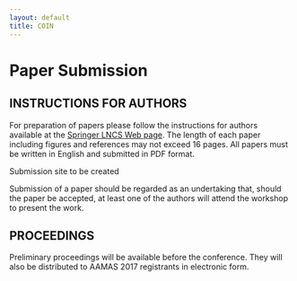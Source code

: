 ```yaml
---
layout: default
title: COIN
---
```


# Paper Submission

## INSTRUCTIONS FOR AUTHORS

For preparation of papers please follow the instructions for authors available at the [Springer LNCS Web page](https://www.springer.com/gp/computer-science/lncs/conference-proceedings-guidelines).
The length of each paper including figures and references may not exceed 16 pages.
All papers must be written in English and submitted in PDF format. 

Submission site to be created
<!-- For submission of papers, please use the EasyChair site at [https://easychair.org/conferences/?conf=coin2017](https://easychair.org/conferences/?conf=coin2017) -->

Submission of a paper should be regarded as an undertaking that, should the paper be accepted, at least one of the authors will attend the workshop to present the work. 

## PROCEEDINGS

Preliminary proceedings will be available before the conference.
They will also be distributed to AAMAS 2017 registrants in electronic form. 

<!-- As with previous COIN workshops, we will have an LNCS postproceedings.
Authors will be invited to submit revised and extended versions of their paper for consideration for a Springer LNCS volume combining the postproceedings of this workshop with those for a second COIN workshop to be held later in 2017.

Revised papers must take into account the discussion held during the workshop; hence, only papers that are presented during the workshop will be considered for inclusion in the post-proceedings volume. -->